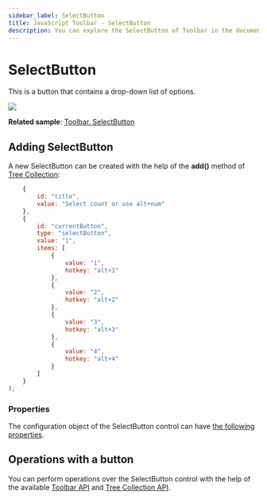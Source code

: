 ```yaml
---
sidebar_label: SelectButton
title: JavaScript Toolbar - SelectButton 
description: You can explore the SelectButton of Toolbar in the documentation of the DHTMLX JavaScript UI library. Browse developer guides and API reference, try out code examples and live demos, and download a free 30-day evaluation version of DHTMLX Suite.
---
```


# SelectButton

This is a button that contains a drop-down list of options.

![](../assets/toolbar/selectbutton.png)

**Related sample**: [Toolbar. SelectButton](https://snippet.dhtmlx.com/nqq5ej8w)

## Adding SelectButton

A new SelectButton can be created with the help of the **add()** method of [Tree Collection](tree_collection.md):

```javascript
	{
		id: "title",
    	value: "Select count or use alt+num"
	},
	{
   		id: "currentButton",
    	type: "selectButton",
    	value: "1",
    	items: [
      		{
        		value: "1",
        		hotkey: "alt+1"
      		},
      		{
        		value: "2",
        		hotkey: "alt+2"
      		},
      		{
        		value: "3",
        		hotkey: "alt+3"
      		},
      		{
        		value: "4",
        		hotkey: "alt+4"
      		}
    	]
	}
);
```

### Properties

The configuration object of the SelectButton control can have [the following properties](toolbar/api/api_selectbutton_properties.md).

## Operations with a button

You can perform operations over the SelectButton control with the help of the available [Toolbar API](toolbar/api/api_overview.md) and [Tree Collection API](tree_collection.md).
